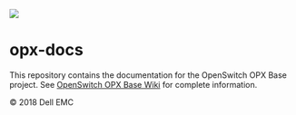 ![](https://github.com/open-switch/opx-docs/blob/master/images/OpenSwitch_hero.png)

# opx-docs
This repository contains the documentation for the OpenSwitch OPX Base project. See [OpenSwitch OPX Base Wiki](https://github.com/open-switch/opx-docs/wiki) for complete information.

© 2018 Dell EMC
